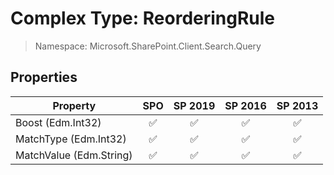 # Complex Type: ReorderingRule

> Namespace: Microsoft.SharePoint.Client.Search.Query

## Properties

Property | SPO | SP 2019 | SP 2016 | SP 2013
----------|:---:|:-------:|:-------:|:-------:
Boost (Edm.Int32) | ✅ | ✅ | ✅ | ✅
MatchType (Edm.Int32) | ✅ | ✅ | ✅ | ✅
MatchValue (Edm.String) | ✅ | ✅ | ✅ | ✅